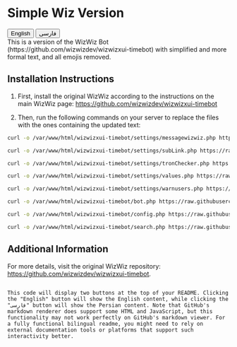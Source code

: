 
# Simple Wiz Version

<div id="language-toggle">
  <button onclick="showEnglish()">English</button>
  <button onclick="showPersian()">فارسی</button>
</div>

<div id="english-content">
  This is a version of the WizWiz Bot (https://github.com/wizwizdev/wizwizxui-timebot) with simplified and more formal text, and all emojis removed.

  ## Installation Instructions

  1. First, install the original WizWiz according to the instructions on the main WizWiz page:
     https://github.com/wizwizdev/wizwizxui-timebot

  2. Then, run the following commands on your server to replace the files with the ones containing the updated text:

  ```sh
  curl -o /var/www/html/wizwizxui-timebot/settings/messagewizwiz.php https://raw.githubusercontent.com/ItsOrv/simple-wiz/main/settings/messagewizwiz.php

  curl -o /var/www/html/wizwizxui-timebot/settings/subLink.php https://raw.githubusercontent.com/ItsOrv/simple-wiz/main/settings/subLink.php

  curl -o /var/www/html/wizwizxui-timebot/settings/tronChecker.php https://raw.githubusercontent.com/ItsOrv/simple-wiz/main/settings/tronChecker.php

  curl -o /var/www/html/wizwizxui-timebot/settings/values.php https://raw.githubusercontent.com/ItsOrv/simple-wiz/main/settings/values.php

  curl -o /var/www/html/wizwizxui-timebot/settings/warnusers.php https://raw.githubusercontent.com/ItsOrv/simple-wiz/main/settings/warnusers.php

  curl -o /var/www/html/wizwizxui-timebot/bot.php https://raw.githubusercontent.com/ItsOrv/simple-wiz/main/bot.php

  curl -o /var/www/html/wizwizxui-timebot/config.php https://raw.githubusercontent.com/ItsOrv/simple-wiz/main/config.php

  curl -o /var/www/html/wizwizxui-timebot/search.php https://raw.githubusercontent.com/ItsOrv/simple-wiz/main/search.php
  ```

  ## Additional Information

  For more details, visit the original WizWiz repository: https://github.com/wizwizdev/wizwizxui-timebot.
</div>

<div id="persian-content" style="display:none;">
  این یک یک نسخه از ربات ویز ویز ( https://github.com/wizwizdev/wizwizxui-timebot) است با این تفاوت که از متن های ساده و رسمی تر استفاده شده و ایموجی های موجود در ربات به صورت کامل پاک شده

  ## دستورالعمل نصب

  1. اول باید ویز ویز اصلی رو طبق توضیحات صفحه اصلی ویز ویز نصب کنین:
     https://github.com/wizwizdev/wizwizxui-timebot

  2. و بعد با اجرا کردن این دستور در سرور خودتون، فایل هایی که شامل متن های تغییرداده شده هستن با فایل های نسخه اصلی جایگزین میشن:

  ```sh
  curl -o /var/www/html/wizwizxui-timebot/settings/messagewizwiz.php https://raw.githubusercontent.com/ItsOrv/simple-wiz/main/settings/messagewizwiz.php

  curl -o /var/www/html/wizwizxui-timebot/settings/subLink.php https://raw.githubusercontent.com/ItsOrv/simple-wiz/main/settings/subLink.php

  curl -o /var/www/html/wizwizxui-timebot/settings/tronChecker.php https://raw.githubusercontent.com/ItsOrv/simple-wiz/main/settings/tronChecker.php

  curl -o /var/www/html/wizwizxui-timebot/settings/values.php https://raw.githubusercontent.com/ItsOrv/simple-wiz/main/settings/values.php

  curl -o /var/www/html/wizwizxui-timebot/settings/warnusers.php https://raw.githubusercontent.com/ItsOrv/simple-wiz/main/settings/warnusers.php

  curl -o /var/www/html/wizwizxui-timebot/bot.php https://raw.githubusercontent.com/ItsOrv/simple-wiz/main/bot.php

  curl -o /var/www/html/wizwizxui-timebot/config.php https://raw.githubusercontent.com/ItsOrv/simple-wiz/main/config.php

  curl -o /var/www/html/wizwizxui-timebot/search.php https://raw.githubusercontent.com/ItsOrv/simple-wiz/main/search.php
  ```

  ## اطلاعات اضافی

  برای جزئیات بیشتر، به مخزن اصلی ویز ویز مراجعه کنید: https://github.com/wizwizdev/wizwizxui-timebot.
</div>

<script>
  function showEnglish() {
    document.getElementById('english-content').style.display = 'block';
    document.getElementById('persian-content').style.display = 'none';
  }

  function showPersian() {
    document.getElementById('english-content').style.display = 'none';
    document.getElementById('persian-content').style.display = 'block';
  }
</script>
```

This code will display two buttons at the top of your README. Clicking the "English" button will show the English content, while clicking the "فارسی" button will show the Persian content. Note that GitHub's markdown renderer does support some HTML and JavaScript, but this functionality may not work perfectly on GitHub's markdown viewer. For a fully functional bilingual readme, you might need to rely on external documentation tools or platforms that support such interactivity better.
